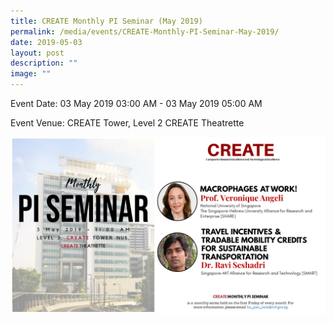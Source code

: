 ```yaml
---
title: CREATE Monthly PI Seminar (May 2019)
permalink: /media/events/CREATE-Monthly-PI-Seminar-May-2019/
date: 2019-05-03
layout: post
description: ""
image: ""
---
```

Event Date: 03 May 2019 03:00 AM - 03 May 2019 05:00 AM

Event Venue: CREATE Tower, Level 2 CREATE Theatrette

![](/images/Events/May%202019.jpg)